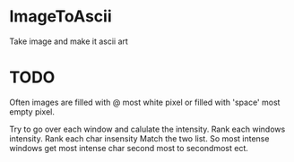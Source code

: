# ImageToAscii
Take image and make it ascii art


# TODO

Often images are filled with @ most white pixel or filled with 'space' most empty pixel.

Try to go over each window and calulate the intensity.
Rank each windows intensity.
Rank each char insensity
Match the two list. So most intense windows get most intense char
second most to secondmost ect.
